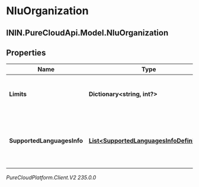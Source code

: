 # NluOrganization

## ININ.PureCloudApi.Model.NluOrganization

## Properties

|Name | Type | Description | Notes|
|------------ | ------------- | ------------- | -------------|
| **Limits** | **Dictionary&lt;string, int?&gt;** | The NLU limits defined for this Organization | [optional] |
| **SupportedLanguagesInfo** | [**List&lt;SupportedLanguagesInfoDefinition&gt;**](SupportedLanguagesInfoDefinition) | The list of Supported features for each languages for this Organization | [optional] |



_PureCloudPlatform.Client.V2 235.0.0_
